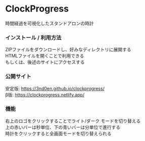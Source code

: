 # ClockProgress
時間経過を可視化したスタンドアロンの時計

### インストール / 利用方法
ZIPファイルをダウンロードし、好みなディレクトリに展開する<br>
HTMLファイルを開くことで利用できる<br>
もしくは、後述のサイトにアクセスする

### 公開サイト
安定版: <a href="https://3nd0en.github.io/clockprogress/" target="_blank" rel="noopener">https://3nd0en.github.io/clockprogress/</a><br>
β版: <a href="https://clockprogress.netlify.app/" target="_blank" rel="noopener">https://clockprogress.netlify.app/</a>

### 機能
右上のロゴをクリックすることでライト/ダーク モードを切り替える<br>
上の赤いバーは秒単位、下の青いバーは分単位で進行する<br>
時計をクリックすると全画面モードを切り替えられる